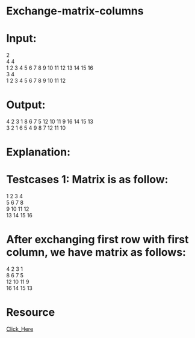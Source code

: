 # Exchange-matrix-columns
# Input:
2<br/>
4 4<br/>
1 2 3 4 5 6 7 8 9 10 11 12 13 14 15 16<br/>
3 4<br/>
1 2 3 4 5 6 7 8 9 10 11 12<br/>
# Output:
4 2 3 1 8 6 7 5 12 10 11 9 16 14 15 13<br/>
3 2 1 6 5 4 9 8 7 12 11 10<br/>

# Explanation:
# Testcases 1: Matrix is as follow:<br/>
1 2 3 4<br/>
5 6 7 8<br/>
9 10 11 12<br/>
13 14 15 16<br/>

# After exchanging first row with first column, we have matrix as follows:
4 2 3 1<br/>
8 6 7 5<br/>
12 10 11 9<br/>
16 14 15 13<br/>

# Resource 
[Click_Here](https://practice.geeksforgeeks.org/problems/exchange-matrix-columns/0/?track=dsa-self-paced-preview-matrix&batchId=174)

